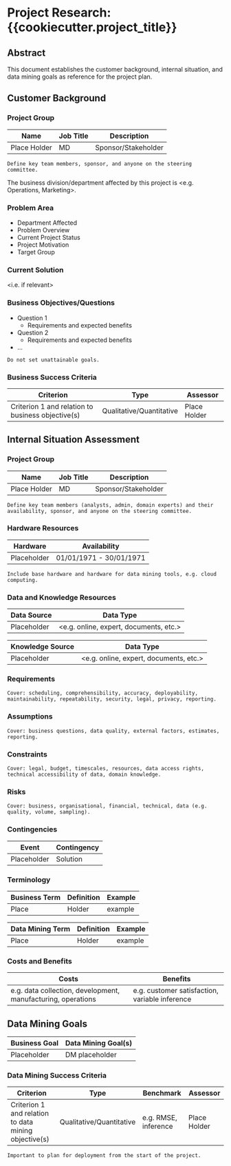 # Project Research: {{cookiecutter.project_title}}

## Abstract

This document establishes the customer background, internal situation, and data mining goals as reference for the project plan.

## Customer Background

### Project Group

| Name | Job Title | Description |
| --- | --- | --- |
| Place Holder | MD | Sponsor/Stakeholder |

`Define key team members, sponsor, and anyone on the steering committee.`

The business division/department affected by this project is <e.g. Operations, Marketing>.

### Problem Area

* Department Affected
* Problem Overview
* Current Project Status
* Project Motivation
* Target Group

### Current Solution

<i.e. if relevant>

### Business Objectives/Questions 

* Question 1
    * Requirements and expected benefits
* Question 2
    * Requirements and expected benefits
* ...

`Do not set unattainable goals.`

### Business Success Criteria

| Criterion | Type | Assessor |
| --- | --- | --- |
| Criterion 1 and relation to business objective(s) | Qualitative/Quantitative | Place Holder |

## Internal Situation Assessment

### Project Group

| Name | Job Title | Description |
| --- | --- | --- |
| Place Holder | MD | Sponsor/Stakeholder |

`Define key team members (analysts, admin, domain experts) and their availability, sponsor, and anyone on the steering committee.`

### Hardware Resources

| Hardware | Availability |
| --- | --- |
| Placeholder | 01/01/1971 - 30/01/1971 |

`Include base hardware and hardware for data mining tools, e.g. cloud computing.`

### Data and Knowledge Resources

| Data Source | Data Type |
| --- | --- |
| Placeholder | <e.g. online, expert, documents, etc.> |

| Knowledge Source | Data Type |
| --- | --- |
| Placeholder | <e.g. online, expert, documents, etc.> |

### Requirements

`Cover: scheduling, comprehensibility, accuracy, deployability, maintainability, repeatability, security, legal, privacy, reporting.`

### Assumptions

`Cover: business questions, data quality, external factors, estimates, reporting.`

### Constraints

`Cover: legal, budget, timescales, resources, data access rights, technical accessibility of data, domain knowledge.`

### Risks

`Cover: business, organisational, financial, technical, data (e.g. quality, volume, sampling).`

### Contingencies

| Event | Contingency |
| --- | --- |
| Placeholder | Solution |

### Terminology

| Business Term | Definition | Example |
| --- | --- | --- |
| Place | Holder | example |

| Data Mining Term | Definition | Example |
| --- | --- | --- |
| Place | Holder | example |

### Costs and Benefits

Costs | Benefits |
| --- | --- |
| e.g. data collection, development, manufacturing, operations | e.g. customer satisfaction, variable inference |

## Data Mining Goals

| Business Goal | Data Mining Goal(s) |
| --- | --- |
| Placeholder | DM placeholder |

### Data Mining Success Criteria

| Criterion | Type | Benchmark | Assessor |
| --- | --- | --- | --- |
| Criterion 1 and relation to data mining objective(s) | Qualitative/Quantitative | e.g. RMSE, inference | Place Holder |

`Important to plan for deployment from the start of the project.`
